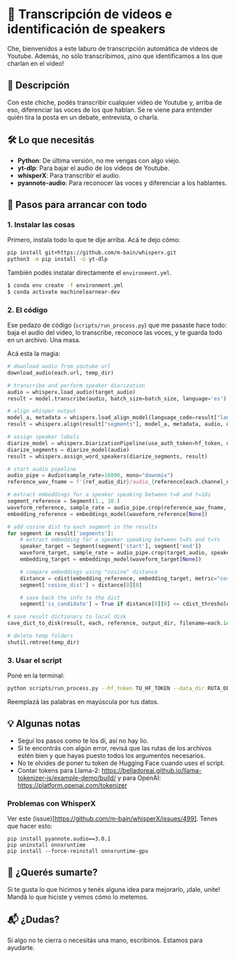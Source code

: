# 🧉 Transcripción de videos e identificación de speakers

Che, bienvenidos a este laburo de transcripción automática de videos de Youtube. Además, no sólo transcribimos, ¡sino que identificamos a los que charlan en el video!

## 📜 Descripción

Con este chiche, podés transcribir cualquier video de Youtube y, arriba de eso, diferenciar las voces de los que hablan. Se re viene para entender quién tira la posta en un debate, entrevista, o charla.

## 🛠 Lo que necesitás

- **Python**: De última versión, no me vengas con algo viejo.
- **yt-dlp**: Para bajar el audio de los videos de Youtube.
- **whisperX**: Para transcribir el audio.
- **pyannote-audio**: Para reconocer las voces y diferenciar a los hablantes.

## 📌 Pasos para arrancar con todo

### 1. Instalar las cosas

Primero, instala todo lo que te dije arriba. Acá te dejo cómo:

```bash
pip install git+https://github.com/m-bain/whisperx.git
python3 -m pip install -U yt-dlp
```

También podés instalar directamente el `environment.yml`.

```bash
$ conda env create -f environment.yml
$ conda activate machinelearnear-dev
```

### 2. El código
Ese pedazo de código (`scripts/run_process.py`) que me pasaste hace todo: baja el audio del video, lo transcribe, reconoce las voces, y te guarda todo en un archivo. Una masa.

Acá esta la magia:

```python
# download audio from youtube url
download_audio(each.url, temp_dir)

# transcribe and perform speaker diarization
audio = whisperx.load_audio(target_audio)
result = model.transcribe(audio, batch_size=batch_size, language='es')

# align whisper output
model_a, metadata = whisperx.load_align_model(language_code=result["language"], device=device)
result = whisperx.align(result["segments"], model_a, metadata, audio, device, return_char_alignments=False)

# assign speaker labels
diarize_model = whisperx.DiarizationPipeline(use_auth_token=hf_token, device=device)
diarize_segments = diarize_model(audio)
result = whisperx.assign_word_speakers(diarize_segments, result)

# start audio pipeline
audio_pipe = Audio(sample_rate=16000, mono="downmix")
reference_wav_fname = f'{ref_audio_dir}/audio_{reference[each.channel_name]}.wav'

# extract embeddings for a speaker speaking between t=0 and t=10s
segment_reference = Segment(1., 10.)
waveform_reference, sample_rate = audio_pipe.crop(reference_wav_fname, segment_reference)
embedding_reference = embeddings_model(waveform_reference[None])

# add cosine dist to each segment in the results
for segment in result['segments']:
    # extract embedding for a speaker speaking between t=Xs and t=Ys
    speaker_target = Segment(segment['start'], segment['end'])
    waveform_target, sample_rate = audio_pipe.crop(target_audio, speaker_target)
    embedding_target = embeddings_model(waveform_target[None])

    # compare embeddings using "cosine" distance
    distance = cdist(embedding_reference, embedding_target, metric="cosine")
    segment['cosine_dist'] = distance[0][0]

    # save back the info to the dict
    segment['is_candidate'] = True if distance[0][0] <= cdist_threshold else False

# save result dictionary to local disk
save_dict_to_disk(result, each, reference, output_dir, filename=each.id)

# delete temp folders
shutil.rmtree(temp_dir)
```

### 3. Usar el script

Poné en la terminal:

```bash
python scripts/run_process.py --hf_token TU_HF_TOKEN --data_dir RUTA_DEL_DATA --ref_audio_dir RUTA_DEL_AUDIO_REFERENCIA --temp_dir RUTA_TEMPORAL --output_dir RUTA_DE_SALIDA
```

Reemplazá las palabras en mayúscula por tus datos.

## 💡 Algunas notas

- Seguí los pasos como te los di, así no hay lío.
- Si te encontrás con algún error, revisá que las rutas de los archivos estén bien y que hayas puesto todos los argumentos necesarios.
- No te olvides de poner tu token de Hugging Face cuando uses el script.
- Contar tokens para Llama-2: https://belladoreai.github.io/llama-tokenizer-js/example-demo/build/ y para OpenAI: https://platform.openai.com/tokenizer

### Problemas con WhisperX
Ver este (issue)[https://github.com/m-bain/whisperX/issues/499]. Tenes que hacer esto:
```
pip install pyannote.audio==3.0.1
pip uninstall onnxruntime
pip install --force-reinstall onnxruntime-gpu
```

## 🤝 ¿Querés sumarte?

Si te gusta lo que hicimos y tenés alguna idea para mejorarlo, ¡dale, unite! Mandá lo que hiciste y vemos cómo lo metemos.

## 📬 ¿Dudas?

Si algo no te cierra o necesitás una mano, escribinos. Estamos para ayudarte.
